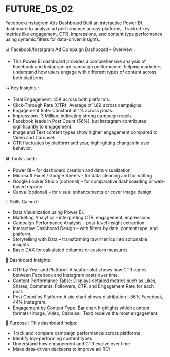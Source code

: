# FUTURE_DS_02
Facebook/Instagram Ads Dashboard Built an interactive Power BI dashboard to analyze ad performance across platforms. Tracked key metrics like engagement, CTR, impressions, and content type performance using dynamic filters for data-driven insights.

📊 Facebook/Instagram Ad Campaign Dashboard – Overview : 
- This Power BI dashboard provides a comprehensive analysis of Facebook and Instagram ad campaign performance, helping marketers understand how users engage with different types of content across both platforms.

🔍 Key Insights :
- Total Engagement: 45K across both platforms.
- Click-Through Rate (CTR): Average of 1.69 across campaigns.
- Engagement Rate: Constant at 1% across posts.
- Impressions: 3 Million, indicating strong campaign reach.
- Facebook leads in Post Count (56%), but Instagram contributes significantly to engagement.
- Image and Text content types show higher engagement compared to Video and Carousel.
- CTR fluctuates by platform and year, highlighting changes in user behavior.

🛠 Tools Used :
- Power BI – for dashboard creation and data visualization
- Microsoft Excel / Google Sheets – for data cleaning and formatting
- Google Looker Studio (optional) – for comparative dashboarding or web-based reports
- Canva (optional) – for visual enhancements or cover image design

💡 Skills Gained :
- Data Visualization using Power BI.
- Marketing Analytics – interpreting CTR, engagement, impressions.
- Campaign Performance Analysis – post-level insight extraction.
- Interactive Dashboard Design – with filters by date, content type, and platform.
- Storytelling with Data – transforming raw metrics into actionable insights.
- Basic DAX for calculated columns or custom measures.

📌 Dashboard Insights :
- CTR by Year and Platform: A scatter plot shows how CTR varies between Facebook and Instagram posts over time.
- Content Performance Table: Displays detailed metrics such as Likes, Shares, Comments, Followers, CTR, and Engagement Rate for each post.
- Post Count by Platform: A pie chart shows distribution—56% Facebook, 44% Instagram.
- Engagement by Content Type: Bar chart highlights which content formats (Image, Video, Carousel, Text) receive the most engagement.

🎯 Purpose : 
This dashboard helps:
- Track and compare campaign performance across platforms
- Identify top-performing content types
- Understand how engagement and CTR evolve over time
- Make data-driven decisions to improve ad ROI

